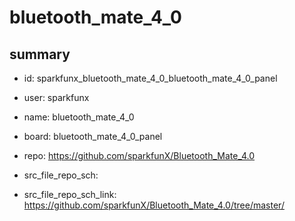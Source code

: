 # bluetooth_mate_4_0
 
## summary 
* id: sparkfunx_bluetooth_mate_4_0_bluetooth_mate_4_0_panel
* user: sparkfunx
* name: bluetooth_mate_4_0
* board: bluetooth_mate_4_0_panel
* repo: https://github.com/sparkfunX/Bluetooth_Mate_4.0



* src_file_repo_sch: 
* src_file_repo_sch_link: https://github.com/sparkfunX/Bluetooth_Mate_4.0/tree/master/




